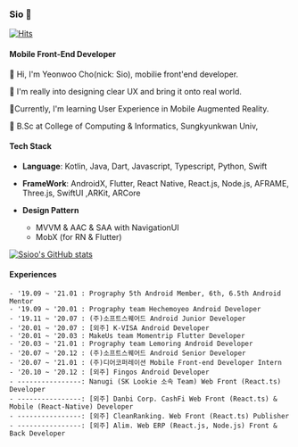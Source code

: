 ### Sio 👋

[![Hits](https://hits.seeyoufarm.com/api/count/incr/badge.svg?url=https%3A%2F%2Fgithub.com%2FSsioo%2FSsioo&count_bg=%2379C83D&title_bg=%23555555&icon=&icon_color=%23E7E7E7&title=hits&edge_flat=false)](https://hits.seeyoufarm.com)

#### Mobile Front-End Developer
🌱 Hi, I'm Yeonwoo Cho(nick: Sio), mobilie front'end developer.

🌱 I'm really into designing clear UX and bring it onto real world.

🌱Currently, I'm learning User Experience in Mobile Augmented Reality.

🌱 B.Sc at College of Computing & Informatics, Sungkyunkwan Univ,

<!--Now M.Sc course in MOBED Lab, Department of Computer Science, Yonsei Graduate Univ.
https://mobed.yonsei.ac.kr-->


#### Tech Stack
- **Language**: Kotlin, Java, Dart, Javascript, Typescript, Python, Swift

- **FrameWork**: AndroidX, Flutter, React Native, React.js, Node.js, AFRAME, Three.js, SwiftUI ,ARKit, ARCore

- **Design Pattern**
  * MVVM & AAC & SAA with NavigationUI
  * MobX (for RN & Flutter)

[![Ssioo's GitHub stats](https://github-readme-stats.vercel.app/api?username=Ssioo)](https://github.com/anuraghazra/github-readme-stats)


#### Experiences
```
- '19.09 ~ '21.01 : Prography 5th Android Member, 6th, 6.5th Android Mentor
- '19.09 ~ '20.01 : Prography team Hechemoyeo Android Developer
- '19.11 ~ '20.07 : (주)소프트스퀘어드 Android Junior Developer
- '20.01 ~ '20.07 : [외주] K-VISA Android Developer
- '20.01 ~ '20.03 : MakeUs team Momentrip Flutter Developer
- '20.03 ~ '21.01 : Prography team Lemoring Android Developer
- '20.07 ~ '20.12 : (주)소프트스퀘어드 Android Senior Developer
- '20.07 ~ '21.01 : (주)디어코퍼레이션 Mobile Front-end Developer Intern
- '20.10 ~ '20.12 : [외주] Fingos Android Developer
- ----------------: Nanugi (SK Lookie 소속 Team) Web Front (React.ts) Developer
- ----------------: [외주] Danbi Corp. CashFi Web Front (React.ts) & Mobile (React-Native) Developer
- ----------------: [외주] CleanRanking. Web Front (React.ts) Publisher
- ----------------: [외주] Alim. Web ERP (React.js, Node.js) Front & Back Developer
```

<!--
**Ssioo/Ssioo** is a ✨ _special_ ✨ repository because its `README.md` (this file) appears on your GitHub profile.

Here are some ideas to get you started:

- 🔭 I’m currently working on ...
- 🌱 I’m currently learning ...
- 👯 I’m looking to collaborate on ...
- 🤔 I’m looking for help with ...
- 💬 Ask me about ...
- 📫 How to reach me: ...
- 😄 Pronouns: ...
- ⚡ Fun fact: ...
-->
